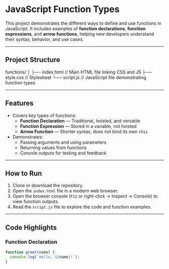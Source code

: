 # JavaScript Function Types

This project demonstrates the different ways to define and use functions in JavaScript. It includes examples of **function declarations**, **function expressions**, and **arrow functions**, helping new developers understand their syntax, behavior, and use cases.

---

## Project Structure

functions/
│
├── index.html // Main HTML file linking CSS and JS
├── style.css // Stylesheet
└── script.js // JavaScript file demonstrating function types

---

## Features

- Covers key types of functions:
  - **Function Declaration** — Traditional, hoisted, and versatile
  - **Function Expression** — Stored in a variable, not hoisted
  - **Arrow Function** — Shorter syntax, does not bind its own `this`
- Demonstrates:
  - Passing arguments and using parameters
  - Returning values from functions
  - Console outputs for testing and feedback

---

## How to Run

1. Clone or download the repository.  
2. Open the `index.html` file in a modern web browser.  
3. Open the browser console (`F12` or right-click → Inspect → Console) to view function outputs.  
4. Read the `script.js` file to explore the code and function examples.

---

## Code Highlights

### Function Declaration

```js
function greet(name) {
  console.log(`Hello, ${name}!`);
}
